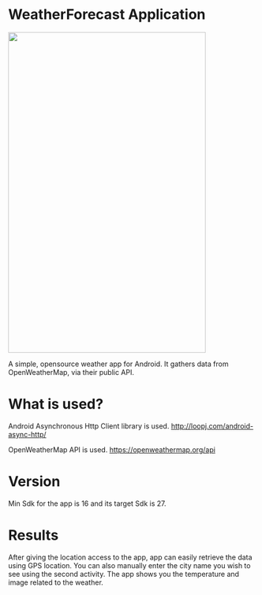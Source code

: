 # WeatherForecast Application
<img src="WeatherApp-Gif.gif" width="400" height="650">

A simple, opensource weather app for Android. It gathers data from OpenWeatherMap, via their public API.
# What is used?
Android Asynchronous Http Client library is used. http://loopj.com/android-async-http/

OpenWeatherMap API is used. https://openweathermap.org/api

# Version
Min Sdk for the app is 16 and its target Sdk is 27.

# Results
After giving the location access to the app, app can easily retrieve the data using GPS location. You can also manually enter the city name you wish to see using the second activity. The app shows you the temperature and image related to the weather.


